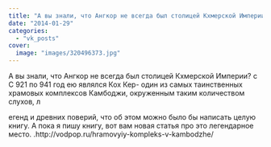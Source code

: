 ```yaml
---
title: "А вы знали, что Ангкор не всегда был столицей Кхмерской Империи?  с С 921 по 941 год ею являлся Кох..."
date: "2014-01-29"
categories: 
  - "vk_posts"
cover:
  image: "images/320496373.jpg"
---
```


А вы знали, что Ангкор не всегда был столицей Кхмерской Империи? с С 921 по 941 год ею являлся Кох Кер- один из самых таинственных храмовых комплексов Камбоджи, окруженным таким количеством слухов, л

<!--more--> егенд и древних поверий, что об этом можно было бы написать целую книгу. А пока я пишу книгу, вот вам новая статья про это легендарное место. .http://vodpop.ru/hramovyiy-kompleks-v-kambodzhe/
